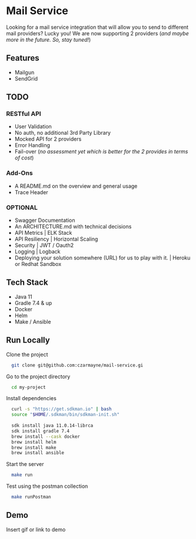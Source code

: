 
# Mail Service

Looking for a mail service integration that will allow you to send to different mail providers?
Lucky you! We are now supporting 2 providers (_and maybe more in the future. So, stay tuned!_)

## Features

- Mailgun
- SendGrid

## TODO

### RESTful API
- User Validation
- No auth, no additional 3rd Party Library
- Mocked API for 2 providers
- Error Handling
- Fail-over (_no assessment yet which is better for the 2 provides in terms of cost_)
### Add-Ons
- A README.md on the overview and general usage
- Trace Header

###  OPTIONAL
- Swagger Documentation
- An ARCHITECTURE.md with technical decisions
- API Metrics | ELK Stack
- API Resiliency | Horizontal Scaling
- Security | JWT / Oauth2
- Logging | Logback
- Deploying your solution somewhere (URL) for us to play with it. | Heroku or Redhat Sandbox

## Tech Stack

- Java 11
- Gradle 7.4 & up
- Docker
- Helm
- Make / Ansible

## Run Locally

Clone the project

```bash
  git clone git@github.com:czarmayne/mail-service.gi
```

Go to the project directory

```bash
  cd my-project
```

Install dependencies

```bash
  curl -s "https://get.sdkman.io" | bash
  source "$HOME/.sdkman/bin/sdkman-init.sh"
  
  sdk install java 11.0.14-librca
  sdk install gradle 7.4
  brew install --cask docker
  brew install helm
  brew install make
  brew install ansible
```

Start the server

```bash
  make run
```
Test using the postman collection
```bash
  make runPostman
```

## Demo

Insert gif or link to demo
